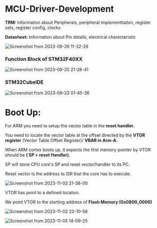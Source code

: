 # MCU-Driver-Development




**TRM:** Information about Peripherals, peripheral implementtaiton, register sets, register config, clocks

**Datasheet:** Information about Pin details, electrical charecteristic

![Screenshot from 2023-09-26 11-32-29](https://github.com/PranabNandy/MCU-Driver-Development/assets/80820274/ee2dc599-4d9d-4584-a7cf-77f843c5e6b5)

### Function Block of STM32F40XX
![Screenshot from 2023-09-20 21-28-41](https://github.com/PranabNandy/MCU-Driver-Development/assets/80820274/8e110e28-376f-41fd-91a4-ee0afdfcbf5d)

### STM32CubeIDE

![Screenshot from 2023-09-23 01-45-36](https://github.com/PranabNandy/MCU-Driver-Development/assets/80820274/4a7fd8b9-c27b-4779-8358-0ca5f457258f)

# Boot Up:
For ARM you need to setup the vector table in the **reset handler.**

You need to locate the vector table at the offset directed by the **VTOR register** (Vector Table Offset Register)/ **VBAR in Arm-A.**

When ARM cortex boots up, it expects the first memory pointer by VTOR should be **( SP + reset Handler).**

SP will store CPU core's SP and reset vector/handler to its PC.

Reset vector is the address to ISR that the core has to execute.



![Screenshot from 2023-11-02 21-38-00](https://github.com/PranabNandy/MCU-Driver-Development/assets/34576104/0eef13a0-b309-40fb-9df8-21dd6bd19915)


VTOR has point to a defined location.


We point VTOR to the starting address of **Flash Memory (0x0800_0000)**

![Screenshot from 2023-11-02 23-10-56](https://github.com/PranabNandy/MCU-Driver-Development/assets/34576104/5705d8c7-a48f-4496-b59d-9b4697568448)


![Screenshot from 2023-11-05 14-09-25](https://github.com/PranabNandy/MCU-Driver-Development/assets/34576104/967f899e-5c54-45fd-aee4-e894f30f6db1)



